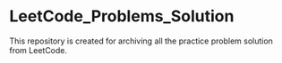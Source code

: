 # LeetCode_Problems_Solution
This repository is created for archiving all the practice problem solution from LeetCode.
